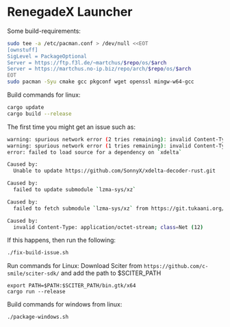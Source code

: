 # RenegadeX Launcher
Some build-requirements:
```bash
sudo tee -a /etc/pacman.conf > /dev/null <<EOT
[ownstuff]
SigLevel = PackageOptional
Server = https://ftp.f3l.de/~martchus/$repo/os/$arch
Server = https://martchus.no-ip.biz/repo/arch/$repo/os/$arch
EOT
sudo pacman -Syu cmake gcc pkgconf wget openssl mingw-w64-gcc
```

Build commands for linux:
```bash
cargo update
cargo build --release
```
The first time you might get an issue such as:
```bash
warning: spurious network error (2 tries remaining): invalid Content-Type: application/octet-stream; class=Net (12)
warning: spurious network error (1 tries remaining): invalid Content-Type: application/octet-stream; class=Net (12)
error: failed to load source for a dependency on `xdelta`

Caused by:
  Unable to update https://github.com/SonnyX/xdelta-decoder-rust.git

Caused by:
  failed to update submodule `lzma-sys/xz`

Caused by:
  failed to fetch submodule `lzma-sys/xz` from https://git.tukaani.org/xz.git

Caused by:
  invalid Content-Type: application/octet-stream; class=Net (12)
```
If this happens, then run the following:
```bash
./fix-build-issue.sh
```

Run commands for Linux:
Download Sciter from `https://github.com/c-smile/sciter-sdk/` and add the path to $SCITER_PATH
```
export PATH=$PATH:$SCITER_PATH/bin.gtk/x64
cargo run --release
```

Build commands for windows from linux:
```bash
./package-windows.sh
```
